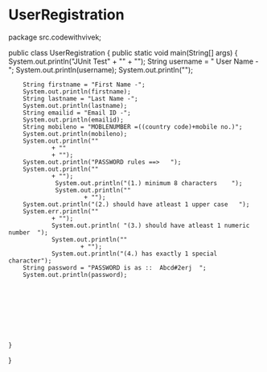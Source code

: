 # UserRegistration
package src.codewithvivek;

public class UserRegistration {
    public static void main(String[] args) {
        System.out.println("JUnit Test"
                + ""
                + "");
        String username = " User Name -";
        System.out.println(username);
        System.out.println("");
        
        String firstname = "First Name -";
        System.out.println(firstname);
        String lastname = "Last Name -";
        System.out.println(lastname);
        String emailid = "Email ID -";
        System.out.println(emailid);
        String mobileno = "MOBLENUMBER =((country code)+mobile no.)";
        System.out.println(mobileno);
        System.out.println(""
                + ""
                + "");
        System.out.println("PASSWORD rules ==>   ");
        System.out.println(""
                + "");
                 System.out.println("(1.) minimum 8 characters    ");
                 System.out.println(""
                         + "");
        System.out.println("(2.) should have atleast 1 upper case   ");
        System.err.println(""
                + "");
                System.out.println( "(3.) should have atleast 1 numeric number  ");
                System.out.println(""
                        + "");
                System.out.println("(4.) has exactly 1 special character");
        String password = "PASSWORD is as ::  Abcd#2erj  ";
        System.out.println(password);
    
    
    
    
    
    
    
    
    
    }

}

